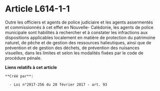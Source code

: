 # Article L614-1-1

Outre les officiers et agents de police judiciaire et les agents assermentés et commissionnés à cet effet en Nouvelle-
Calédonie, les agents de police municipale sont habilités à rechercher et à constater les infractions aux dispositions
applicables localement en matière de protection du patrimoine naturel, de pêche et de gestion des ressources halieutiques,
ainsi que de prévention et de gestion des déchets, de prévention des nuisances visuelles, dans les limites et selon les
modalités fixées par le code de procédure pénale.

**Liens relatifs à cet article**

	**Créé par**:

	  - Loi n°2017-256 du 28 février 2017 - art. 93
